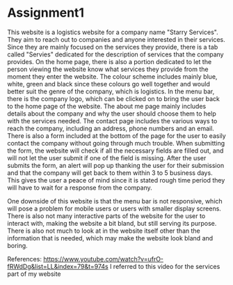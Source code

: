 # Assignment1

This website is a logistics website for a company name "Starry Services". They aim to reach out to companies and anyone interested in their services. Since they are mainly
focused on the services they provide, there is a tab called "Servies" dedicated for the description of services that the company provides. On the home page, there is also
a portion dedicated to let the person viewing the website know what services they provide from the moment they enter the website. The colour scheme includes mainly blue, white,
green and black since these colours go well together and would better suit the genre of the company, which is logistics. In the menu bar, there is the company logo, which can
be clicked on to bring the user back to the home page of the website. The about me page mainly includes details about the company and why the user should choose them to help with
the services needed. The contact page includes the various ways to reach the company, including an address, phone numbers and an email. There is also a form included at the
bottom of the page for the user to easily contact the company without going through much trouble. When submitting the form, the website will check if all the necessary fields
are filled out, and will not let the user submit if one of the field is missing. After the user submits the form, an alert will pop up thanking the user for their submission
and that the company will get back to them within 3 to 5 business days. This gives the user a peace of mind since it is stated rough time period they will have to wait for a
response from the company.

One downside of this website is that the menu bar is not responsive, which will pose a problem for mobile users or users with smaller display screens. There is also not many
interactive parts of the website for the user to interact with, making the website a bit bland, but still serving its purpose. There is also not much to look at in the website
itself other than the information that is needed, which may make the website look bland and boring.

References:
https://www.youtube.com/watch?v=ufrO-fRWdDg&list=LL&index=79&t=974s I referred to this video for the services part of my website

